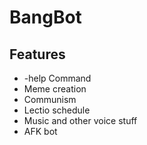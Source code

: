 # BangBot

## Features
* -help Command
* Meme creation
* Communism
* Lectio schedule
* Music and other voice stuff
* AFK bot
